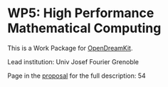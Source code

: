 
# WP5: High Performance Mathematical Computing

This is a Work Package for [OpenDreamKit](http://opendreamkit.org).

Lead institution: Univ Josef Fourier Grenoble

Page in the [proposal](https://github.com/OpenDreamKit/OpenDreamKit) for the full description: 54
